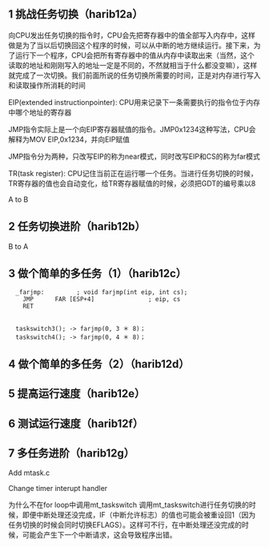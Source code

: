 ## 1 挑战任务切换（harib12a）

向CPU发出任务切换的指令时，CPU会先把寄存器中的值全部写入内存中，这样做是为了当以后切换回这个程序的时候，可以从中断的地方继续运行。接下来，为了运行下一个程序，CPU会把所有寄存器中的值从内存中读取出来（当然，这个读取的地址和刚刚写入的地址一定是不同的，不然就相当于什么都没变嘛），这样就完成了一次切换。我们前面所说的任务切换所需要的时间，正是对内存进行写入和读取操作所消耗的时间


EIP(extended instructionpointer): CPU用来记录下一条需要执行的指令位于内存中哪个地址的寄存器

JMP指令实际上是一个向EIP寄存器赋值的指令。JMP0x1234这种写法，CPU会解释为MOV EIP,0x1234，并向EIP赋值

JMP指令分为两种，只改写EIP的称为near模式，同时改写EIP和CS的称为far模式

TR(task register): CPU记住当前正在运行哪一个任务。当进行任务切换的时候，TR寄存器的值也会自动变化，给TR寄存器赋值的时候，必须把GDT的编号乘以8


A to B

## 2 任务切换进阶（harib12b）
B to A


## 3 做个简单的多任务（1）（harib12c）

```
  _farjmp:         ; void farjmp(int eip, int cs);
    JMP      FAR [ESP+4]               ; eip, cs
    RET


  taskswitch3(); -> farjmp(0, 3 ＊ 8)；
  taskswitch4(); -> farjmp(0, 4 ＊ 8)；  
```

## 4 做个简单的多任务（2）（harib12d）


## 5 提高运行速度（harib12e）


## 6 测试运行速度（harib12f）


## 7 多任务进阶（harib12g）
Add mtask.c

Change timer interupt handler

为什么不在for loop中调用mt_taskswitch
调用mt_taskswitch进行任务切换的时候，即便中断处理还没完成，IF（中断允许标志）的值也可能会被重设回1（因为任务切换的时候会同时切换EFLAGS）。这样可不行，在中断处理还没完成的时候，可能会产生下一个中断请求，这会导致程序出错。
